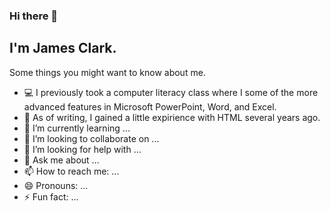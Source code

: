 ### Hi there 👋
## **I'm James Clark.**
Some things you might want to know about me.

- 💻 I previously took a computer literacy class where I some of the more advanced features in Microsoft PowerPoint, Word, and Excel.
- 🔭 As of writing, I gained a little expirience with HTML several years ago.
- 🌱 I’m currently learning ...
- 👯 I’m looking to collaborate on ...
- 🤔 I’m looking for help with ...
- 💬 Ask me about ...
- 📫 How to reach me: ...
- 😄 Pronouns: ...
- ⚡ Fun fact: ...
